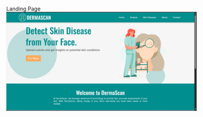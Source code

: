 Landing Page
![image alt](https://github.com/JJCayabyab/DermaScan/blob/main/DermaScanPreview/LandingPage.jpg?raw=true)

